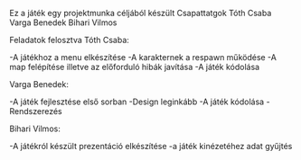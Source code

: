 Ez a játék egy projektmunka céljából készült
Csapattatgok
Tóth Csaba 
Varga Benedek
Bihari Vilmos


Feladatok felosztva
Tóth Csaba:

-A játékhoz a menu elkészítése 
-A karakternek a respawn működése
-A map felépítése illetve az előforduló hibák javítása
-A játék kódolása

Varga Benedek:

-A játék fejlesztése első sorban 
-Design leginkább
-A játék kódolása
-Rendszerezés

Bihari Vilmos:

-A játékról készült prezentáció elkészítése 
-a játék kinézetéhez adat gyűjtés

